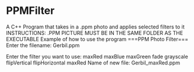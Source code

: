 # PPMFilter
A C++ Program that takes in a .ppm photo and applies selected filters to it
INSTRUCTIONS:
.PPM PICTURE MUST BE IN THE SAME FOLDER AS THE EXECUTABLE
Example of how to use the program
===PPM Photo Filter===
Enter the filename: Gerbil.ppm

Enter the filter you want to use:
maxRed
maxBlue
maxGreen
fade
grayscale
flipVertical
flipHorizontal
maxRed
Name of new file: Gerbil_maxRed.ppm
